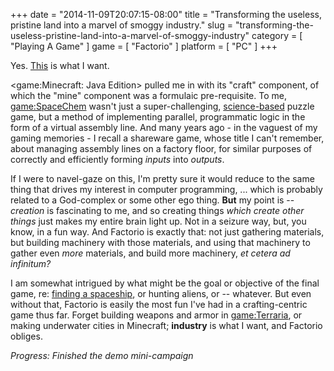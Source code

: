 +++
date = "2014-11-09T20:07:15-08:00"
title = "Transforming the useless, pristine land into a marvel of smoggy industry."
slug = "transforming-the-useless-pristine-land-into-a-marvel-of-smoggy-industry"
category = [ "Playing A Game" ]
game = [ "Factorio" ]
platform = [ "PC" ]
+++

Yes.  <a href="http://www.factorio.com/">This</a> is what I want.

<game:Minecraft: Java Edition> pulled me in with its "craft" component, of which the "mine" component was a formulaic pre-requisite.  To me, <game:SpaceChem> wasn't just a super-challenging, <a href="http://www.reddit.com/r/gaming/comments/p1ssv/dear_internet_im_a_26_year_old_lady_whos_been/">science-based</a> puzzle game, but a method of implementing parallel, programmatic logic in the form of a virtual assembly line.  And many years ago - in the vaguest of my gaming memories - I recall a shareware game, whose title I can't remember, about managing assembly lines on a factory floor, for similar purposes of correctly and efficiently forming <i>inputs</i> into <i>outputs</i>.

If I were to navel-gaze on this, I'm pretty sure it would reduce to the same thing that drives my interest in computer programming, ... which is probably related to a God-complex or some other ego thing.  <b>But</b> my point is -- <i>creation</i> is fascinating to me, and so creating things <i>which create other things</i> just makes my entire brain light up.  Not in a seizure way, but, you know, in a fun way.  And Factorio is exactly that: not just gathering materials, but building machinery with those materials, and using that machinery to gather even <i>more</i> materials, and build more machinery, <i>et cetera ad infinitum?</i>

I am somewhat intrigued by what might be the goal or objective of the final game, re: [finding a spaceship](game:Pikmin), or hunting aliens, or -- whatever.  But even without that, Factorio is easily the most fun I've had in a crafting-centric game thus far.  Forget building weapons and armor in <game:Terraria>, or making underwater cities in Minecraft; <b>industry</b> is what I want, and Factorio obliges.

<i>Progress: Finished the demo mini-campaign</i>